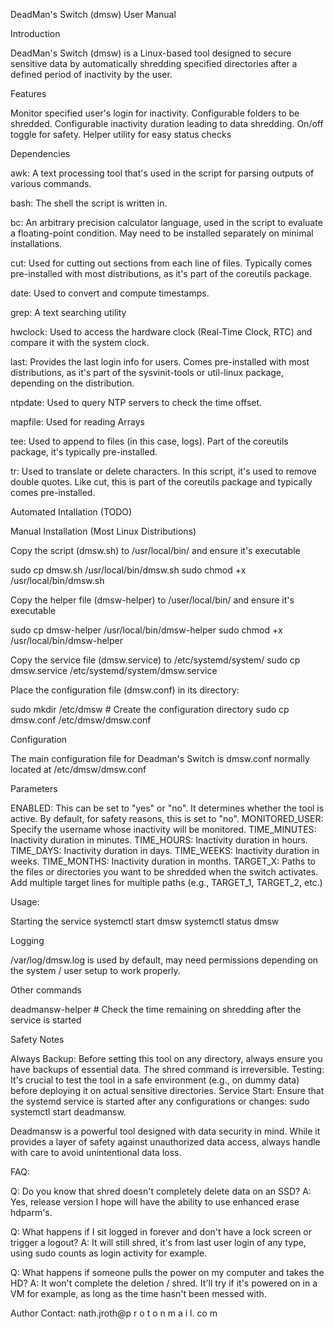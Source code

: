 DeadMan's Switch (dmsw) User Manual

Introduction

DeadMan's Switch (dmsw) is a Linux-based tool designed to secure sensitive data by automatically shredding specified directories after a defined period of inactivity by the user. 

Features

Monitor specified user's login for inactivity.
Configurable folders to be shredded.
Configurable inactivity duration leading to data shredding.
On/off toggle for safety.
Helper utility for easy status checks

Dependencies

awk: A text processing tool that's used in the script for parsing outputs of various commands.

bash: The shell the script is written in.

bc: An arbitrary precision calculator language, used in the script to evaluate a floating-point condition. May need to be installed separately on minimal installations.

cut: Used for cutting out sections from each line of files. Typically comes pre-installed with most distributions, as it's part of the coreutils package.

date: Used to convert and compute timestamps.

grep: A text searching utility

hwclock: Used to access the hardware clock (Real-Time Clock, RTC) and compare it with the system clock.

last: Provides the last login info for users. Comes pre-installed with most distributions, as it's part of the sysvinit-tools or util-linux package, depending on the distribution.

ntpdate: Used to query NTP servers to check the time offset.

mapfile: Used for reading Arrays

tee: Used to append to files (in this case, logs). Part of the coreutils package, it's typically pre-installed.

tr: Used to translate or delete characters. In this script, it's used to remove double quotes. Like cut, this is part of the coreutils package and typically comes pre-installed.

Automated Intallation (TODO)

Manual Installation (Most Linux Distributions)

Copy the script (dmsw.sh) to /usr/local/bin/ and ensure it's executable

sudo cp dmsw.sh /usr/local/bin/dmsw.sh
sudo chmod +x /usr/local/bin/dmsw.sh

Copy the helper file (dmsw-helper) to /user/local/bin/ and ensure it's executable

sudo cp dmsw-helper /usr/local/bin/dmsw-helper
sudo chmod +x /usr/local/bin/dmsw-helper

Copy the service file (dmsw.service) to /etc/systemd/system/
sudo cp dmsw.service /etc/systemd/system/dmsw.service

Place the configuration file (dmsw.conf) in its directory:

sudo mkdir /etc/dmsw  # Create the configuration directory
sudo cp dmsw.conf /etc/dmsw/dmsw.conf

Configuration

The main configuration file for Deadman's Switch is dmsw.conf normally located at /etc/dmsw/dmsw.conf

Parameters

ENABLED: This can be set to "yes" or "no". It determines whether the tool is active. By default, for safety reasons, this is set to "no".
MONITORED_USER: Specify the username whose inactivity will be monitored.
TIME_MINUTES: Inactivity duration in minutes.
TIME_HOURS: Inactivity duration in hours.
TIME_DAYS: Inactivity duration in days.
TIME_WEEKS: Inactivity duration in weeks.
TIME_MONTHS: Inactivity duration in months.
TARGET_X: Paths to the files or directories you want to be shredded when the switch activates. Add multiple target lines for multiple paths (e.g., TARGET_1, TARGET_2, etc.)

Usage:

Starting the service
systemctl start dmsw
systemctl status dmsw

Logging

/var/log/dmsw.log is used by default, may need permissions depending on the system / user setup to work properly.

Other commands

deadmansw-helper  # Check the time remaining on shredding after the service is started

Safety Notes

Always Backup: Before setting this tool on any directory, always ensure you have backups of essential data. The shred command is irreversible.
Testing: It's crucial to test the tool in a safe environment (e.g., on dummy data) before deploying it on actual sensitive directories.
Service Start: Ensure that the systemd service is started after any configurations or changes: sudo systemctl start deadmansw.

Deadmansw is a powerful tool designed with data security in mind. While it provides a layer of safety against unauthorized data access, always handle with care to avoid unintentional data loss.

FAQ: 

Q: Do you know that shred doesn't completely delete data on an SSD?
A: Yes, release version I hope will have the ability to use enhanced erase hdparm's. 

Q: What happens if I sit logged in forever and don't have a lock screen or trigger a logout?
A: It will still shred, it's from last user login of any type, using sudo counts as login activity for example.

Q: What happens if someone pulls the power on my computer and takes the HD?
A: It won't complete the deletion / shred. It'll try if it's powered on in a VM for example, as long as the time hasn't been messed with.

Author
Contact: nath.jroth@p r o t o n m a i l. co m









